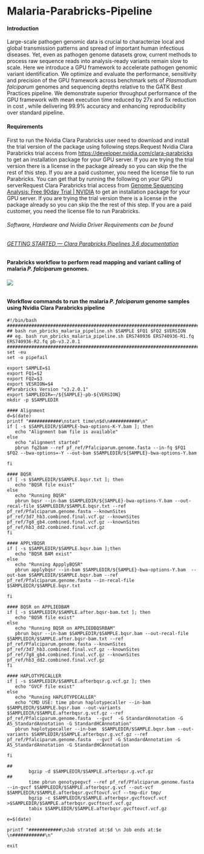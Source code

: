 # Malaria-Parabricks-Pipeline

#### Introduction

Large-scale pathogen genomic data is crucial to characterize local and global transmission patterns and spread of important human infectious diseases. Yet, even as pathogen genome datasets grow, current methods to process raw sequence reads into analysis-ready variants remain slow to scale. Here we introduce a GPU framework to accelerate pathogen genomic variant identification. We optimize and evaluate the performance, sensitivity and precision of the GPU framework across benchmark sets of *Plasmodium falciparum* genomes and sequencing depths relative to the GATK Best Practices pipeline. We demonstrate superior throughput performance of the GPU framework with mean execution time reduced by 27x and 5x reduction in cost , while delivering 99.9% accuracy and enhancing reproducibility over standard pipeline.



#### Requirements

First to run the Nvidia Clara Parabricks user need to download and install the trial version of the package using following steps.Request Nvidia Clara Parabricks trial access from https://developer.nvidia.com/clara-parabricks to get an installation package for your GPU server. If you are trying the trial version there is a license in the package already so you can skip the the rest of this step. If you are a paid customer, you need the license file to run Parabricks. You can get that by running the following on your GPU serverRequest Clara Parabricks trial access from [Genome Sequencing Analysis: Free 90day Trial | NVIDIA](https://developer.nvidia.com/clara-parabricks) to get an installation package for your GPU server. If you are trying the trial version there is a license in the package already so you can skip the the rest of this step. If you are a paid customer, you need the license file to run Parabricks. 

###### Software, Hardware and Nvidia Driver Requirements can be found

###### [GETTING STARTED &mdash; Clara Parabricks Pipelines 3.6 documentation](https://docs.nvidia.com/clara/parabricks/v3.6/text/getting_started.html)

###### 

#### Parabricks workflow to perform read mapping and variant calling of malaria *P. falciparum* genomes.

###### ![](C:\Users\pvats\AppData\Roaming\marktext\images\2021-10-01-10-20-06-image.png)

#### Workflow commands to run the malaria *P. falciparum* genome  samples using Nvidia Clara Parabricks pipeline

```
#!/bin/bash
#################################################################################################################################
## bash run_pbricks_malaria_pipeline.sh $SAMPLE $FQ1 $FQ2 $VERSION
## eg. bash run_pbricks_malaria_pipeline.sh ERS740936 ERS740936-R1.fq ERS740936-R2.fq pb-v3.2.0.1
#################################################################################################################################
set -eu
set -o pipefail

export SAMPLE=$1
export FQ1=$2
export FQ2=$3
export VESRION=$4
#Parabricks Version "v3.2.0.1"
export SAMPLEDIR=~/${SAMPLE}-pb-${VERSION}
mkdir -p $SAMPLEDIR

#### Alignment
d=$(date)
printf "############\nstart time\n$d\n###########\n"
if [ -s $SAMPLEDIR/$SAMPLE-bwa-options-K-Y.bam ]; then
   echo "Alignment bam file is available"
else
   echo "alignment started"
   pbrun fq2bam --ref pf_ref/Pfalciparum.genome.fasta --in-fq $FQ1 $FQ2 --bwa-options=-Y --out-bam $SAMPLEDIR/${SAMPLE}-bwa-options-Y.bam

fi

#### BQSR
if [ -s $SAMPLEDIR/$SAMPLE.bqsr.txt ]; then
   echo "BQSR file exist"
else
   echo "Running BQSR"
   pbrun bqsr --in-bam $SAMPLEDIR/${SAMPLE}-bwa-options-Y.bam --out-recal-file $SAMPLEDIR/$SAMPLE.bqsr.txt --ref pf_ref/Pfalciparum.genome.fasta --knownSites pf_ref/3d7_hb3.combined.final.vcf.gz --knownSites pf_ref/7g8_gb4.combined.final.vcf.gz --knownSites pf_ref/hb3_dd2.combined.final.vcf.gz
fi

#### APPLYBQSR
if [ -s $SAMPLEDIR/$SAMPLE.bqsr.bam ];then
   echo "BQSR BAM exist"
else
   echo "Running AppplyBQSR"
   pbrun applybqsr --in-bam $SAMPLEDIR/${SAMPLE}-bwa-options-Y.bam  --out-bam $SAMPLEDIR/$SAMPLE.bqsr.bam --ref pf_ref/Pfalciparum.genome.fasta --in-recal-file $SAMPLEDIR/$SAMPLE.bqsr.txt

fi

#### BQSR on APPLIEDBAM
if [ -s $SAMPLEDIR/$SAMPLE.after.bqsr-bam.txt ]; then
   echo "BQSR file exist"
else
   echo "Running BQSR on APPLIEDBQSRBAM"
   pbrun bqsr --in-bam $SAMPLEDIR/$SAMPLE.bqsr.bam --out-recal-file $SAMPLEDIR/$SAMPLE.after.bqsr-bam.txt --ref pf_ref/Pfalciparum.genome.fasta --knownSites pf_ref/3d7_hb3.combined.final.vcf.gz --knownSites pf_ref/7g8_gb4.combined.final.vcf.gz --knownSites pf_ref/hb3_dd2.combined.final.vcf.gz
fi

#### HAPLOTYPECALLER
if [ -s $SAMPLEDIR/$SAMPLE.afterbqsr.g.vcf.gz ]; then
   echo "GVCF file exist"
else
   echo "Running HAPLOTYPECALLER"
   echo "CMD USE: time pbrun haplotypecaller --in-bam  $SAMPLEDIR/$SAMPLE.bqsr.bam --out-variants $SAMPLEDIR/$SAMPLE.afterbqsr.g.vcf.gz --ref pf_ref/Pfalciparum.genome.fasta  --gvcf  -G StandardAnnotation -G AS_StandardAnnotation -G StandardHCAnnotation"
   pbrun haplotypecaller --in-bam  $SAMPLEDIR/$SAMPLE.bqsr.bam --out-variants $SAMPLEDIR/$SAMPLE.afterbqsr.g.vcf.gz --ref pf_ref/Pfalciparum.genome.fasta  --gvcf -G StandardAnnotation -G AS_StandardAnnotation -G StandardHCAnnotation

fi

##
        bgzip -d $SAMPLEDIR/$SAMPLE.afterbqsr.g.vcf.gz
##
        time pbrun genotypegvcf --ref pf_ref/Pfalciparum.genome.fasta --in-gvcf $SAMPLEDIR/$SAMPLE.afterbqsr.g.vcf --out-vcf $SAMPLEDIR/$SAMPLE.afterbqsr.gvcftovcf.vcf --tmp-dir tmp/
        bgzip -c $SAMPLEDIR/$SAMPLE.afterbqsr.gvcftovcf.vcf >$SAMPLEDIR/$SAMPLE.afterbqsr.gvcftovcf.vcf.gz
        tabix $SAMPLEDIR/$SAMPLE.afterbqsr.gvcftovcf.vcf.gz

e=$(date)

printf "############\nJob strated at:$d \n Job ends at:$e \n############\n"

exit
```
